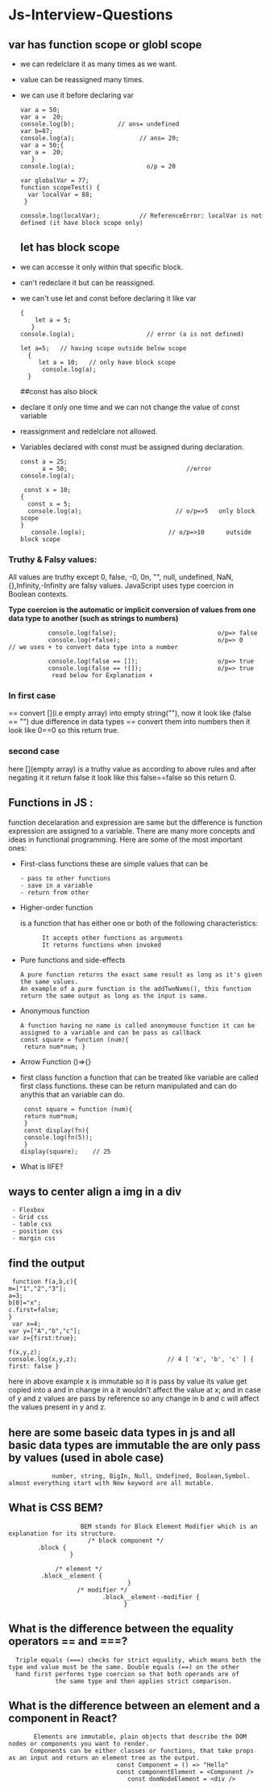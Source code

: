 # Js-Interview-Questions 

## var has  function scope or globl scope 

- we can redelclare it as many times as we want.
- value can be reassigned many times.
- we can use it before declaring var
  
      var a = 50;
      var a =  20;
      console.log(b);            // ans= undefined
      var b=87;
      console.log(a);                  // ans= 20;
      var a = 50;{
      var a =  20;
         }
      console.log(a);                    o/p = 20

      var globalVar = 77;
      function scopeTest() {
        var localVar = 88;
       }

      console.log(localVar);           // ReferenceError: localVar is not defined (it have block scope only)





  ## let has block scope

- we  can accesse it only within that specific block.
- can't redeclare it but can be reassigned.
- we can't use let and const before declaring it like var

      {
          let a = 5;
         }
      console.log(a);                    // error (a is not defined)

      let a=5;   // having scope outside below scope
        {
           let a = 10;   // only have block scope
            console.log(a);     
        }
     

  ##const has also block

- declare it only one time and we can not change the value of const variable
- reassignment and redelclare not allowed.
- Variables declared with const must be assigned during declaration.
  
      const a = 25;
            a = 50;                                 //error
      console.log(a); 
    
       const x = 10;
      {
        const x = 5;
        console.log(a);                          // o/p=>5   only block scope
      }
         console.log(a);                       // o/p=>10      outside block scope

### Truthy & Falsy values:
All values are truthy except 0, false, -0, 0n, "", null, undefined, NaN,{},Infinity,-Infinity are falsy values.
JavaScript uses type coercion in Boolean contexts.

**Type coercion is the automatic or implicit conversion of values from one data type to another (such as strings to numbers)**

               console.log(false);                            o/p=> false 
               console.log(+false);                           o/p=> 0         // we uses + to convert data type into a number 
         
               console.log(false == []);                      o/p=> true  
               console.log(false == ![]);                     o/p=> true
                read below for Explanation ⬇️

### In first case
== convert [](i.e empty array) into empty string(""), now it look like (false == "") due difference in data types == convert them into numbers then it look like 0==0 so this return true.

### second case 
here [](empty array) is a truthy value as according to above rules and after negating it it return false it look like this false==false so this return 0.



         


      
## Functions in JS : 
function decelaration and expression are same but the difference is function expression are assigned to a variable.
There are many more concepts and ideas in functional programming.
Here are some of the most important ones:

- First-class functions
      these are simple values that can be
  
      - pass to other functions 
      - save in a variable
      - return from other
- Higher-order function
  
    is a function that has either one or both of the following characteristics:
  
            It accepts other functions as arguments
            It returns functions when invoked

- Pure functions and side-effects

      A pure function returns the exact same result as long as it's given the same values.
      An example of a pure function is the addTwoNums(), this function return the same output as long as the input is same.
  

- Anonymous function
 
      A function having no name is called anonymouse function it can be assigned to a variable and can be pass as callback
      const square = function (num){
       return num*num; }
- Arrow Function ()=>{}
- first class function
     a function that can be treated like variable are called first class functions. these can be return manipulated and can do anythis that an variable can do.

       const square = function (num){
       return num*num;
       }
       const display(fn){
       console.log(fn(5));
       }
      display(square);    // 25
 - What is IIFE?


 ## ways to center align a img in a div
     - Flexbox
     - Grid css
     - table css
     - position css
     - margin css 

## find the output 
     function f(a,b,c){
    m=["1","2","3"];
    a=3;
    b[0]="x";
    c.first=false;
    } 
     var x=4;
    var y=["A","b","c"];
    var z={first:true}; 

    f(x,y,z);
    console.log(x,y,z);                         // 4 [ 'x', 'b', 'c' ] { first: false }


  here in above example x is immutable so it is pass by value its value get copied into a and in change in a it wouldn't affect the value at x;
  and in case of y and z values are pass by reference so any change in b and c will affect the values present in y and z.

 ## here are some baseic data types in js and all basic data types are immutable the are only pass by values (used in abole case)
                       
                number, string, BigIn, Null, Undefined, Boolean,Symbol. almost everything start with New keyword are all mutable. 
  ## What is CSS BEM? 
                        
                        BEM stands for Block Element Modifier which is an explanation for its structure.
                          /* block component */
            .block {
                     }

                 /* element */
             .block__element {
                                     }
                       /* modifier */
                              .block__element--modifier {
                                    }
   ## What is the difference between the equality operators == and ===?
      Triple equals (===) checks for strict equality, which means both the type and value must be the same. Double equals (==) on the other 
      hand first performs type coercion so that both operands are of 
                 the same type and then applies strict comparison.
  ## What is the difference between an element and a component in React?
         
           Elements are immutable, plain objects that describe the DOM nodes or components you want to render.
          Components can be either classes or functions, that take props as an input and return an element tree as the output.
                                  const Component = () => "Hello"
                                  const componentElement = <Component />
                                     const domNodeElement = <div />
